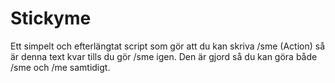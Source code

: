 # Stickyme
Ett simpelt och efterlängtat script som gör att du kan skriva /sme (Action) så är denna text kvar tills du gör /sme igen. Den är gjord så du kan göra både /sme och /me samtidigt. 
